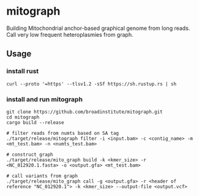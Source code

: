 # mitograph

Building Mitochondrial anchor-based graphical genome from long reads. Call very low frequent heteroplasmies from graph.

## Usage
### install rust
```
curl --proto '=https' --tlsv1.2 -sSf https://sh.rustup.rs | sh
```

### install and run mitograph
```
git clone https://github.com/broadinstitute/mitograph.git
cd mitograph
cargo build --release

# filter reads from numts based on SA tag
./target/release/mitograph filter -i <input.bam> -c <contig_name> -m <mt_test.bam> -n <numts_test.bam>

# construct graph
./target/release/mito_graph build -k <kmer_size> -r <NC_012920.1.fasta> -o <output.gfa> <mt_test.bam>

# call variants from graph
./target/release/mito_graph call -g <output.gfa> -r <header of reference "NC_012920.1"> -k <kmer_size> --output-file <output.vcf>
```
